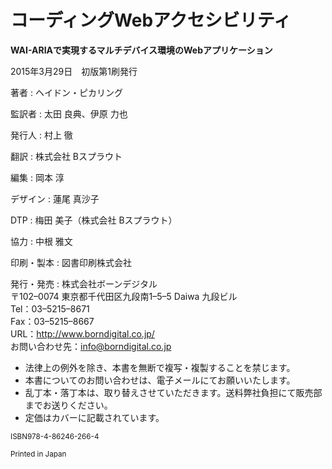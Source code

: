 # コーディングWebアクセシビリティ
**WAI-ARIAで実現するマルチデバイス環境のWebアプリケーション**

2015年3月29日　初版第1刷発行

著者
: ヘイドン・ピカリング

監訳者
: 太田 良典、伊原 力也

発行人
: 村上 徹

翻訳
: 株式会社 Bスプラウト

編集
: 岡本 淳

デザイン
: 蓮尾 真沙子

DTP
: 梅田 美子（株式会社 Bスプラウト）

協力
: 中根 雅文

印刷・製本
: 図書印刷株式会社

発行・発売
: 株式会社ボーンデジタル  
〒102–0074 東京都千代田区九段南1–5–5 Daiwa 九段ビル  
Tel：03–5215–8671  
Fax：03–5215–8667  
URL：<http://www.borndigital.co.jp/>  
お問い合わせ先：<info@borndigital.co.jp>

- 法律上の例外を除き、本書を無断で複写・複製することを禁じます。
- 本書についてのお問い合わせは、電子メールにてお願いいたします。
- 乱丁本・落丁本は、取り替えさせていただきます。送料弊社負担にて販売部までお送りください。
- 定価はカバーに記載されています。

<small>ISBN978-4-86246-266-4</small>

<small>Printed in Japan</small>
